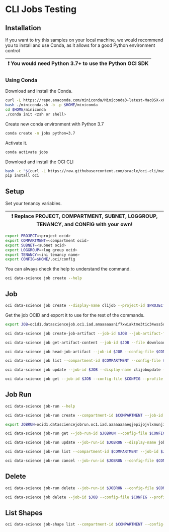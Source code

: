 # CLI Jobs Testing

## Installation

If you want to try this samples on your local machine, we would recommend you to install and use Conda, as it allows for a good Python environment control

| :exclamation:  You would need Python 3.7+ to use the Python OCI SDK |
|-----------------------------------------|

### Using Conda

Download and install the Conda.

```bash
curl -L https://repo.anaconda.com/miniconda/Miniconda3-latest-MacOSX-x86_64.sh >> miniconda.sh
bash ./miniconda.sh -b -p $HOME/miniconda
cd $HOME/miniconda
./conda init <zsh or shell>
```

Create new conda environment with Python 3.7

```bash
conda create -n jobs python=3.7
```

Activate it.

```bash
conda activate jobs
```

Download and install the OCI CLI

```bash
bash -c "$(curl -L https://raw.githubusercontent.com/oracle/oci-cli/master/scripts/install/install.sh)"
pip install oci
```

## Setup

Set your tenancy variables.

| :exclamation:  Replace PROJECT, COMPARTMENT, SUBNET, LOGGROUP, TENANCY, and CONFIG with your own! |
|-----------------------------------------|

```bash
export PROJECT=<project ocid>
export COMPARTMENT=<compartment ocid>
export SUBNET=<subnet ocid>
export LOGGROUP=<log group ocid>
export TENANCY=<ini tenancy name>
export CONFIG=$HOME/.oci/config
```

You can always check the help to understand the command.

```bash
oci data-science job create --help
```

## Job

```bash
oci data-science job create --display-name clijob --project-id $PROJECT --compartment-id $COMPARTMENT --configuration-details file://job_config_details.json --infrastructure-configuration-details file://job_infra_config_details.json --log-configuration-details file://job_log_configuration_details.json --config-file /Users/lypelov/.oci/config --profile $TENANCY
```

Get the job OCID and export it to use for the rest of the commands.

```bash
export JOB=ocid1.datasciencejob.oc1.iad.amaaaaaanif7xwiaktme3tic34wss5d63afhvl27mfep4cxvqoa7za3cly3a
```

```bash
oci data-science job create-job-artifact --job-id $JOB --job-artifact-file hello_world_job.py --content-disposition 'attachment; filename=hello_world_job.py' --config-file /Users/lypelov/.oci/config --profile $TENANCY
```

```bash
oci data-science job get-artifact-content --job-id $JOB --file download.py --config-file $CONFIG --profile $TENANCY
```

```bash
oci data-science job head-job-artifact --job-id $JOB --config-file $CONFIG --profile $TENANCY
```

```bash
oci data-science job list --compartment-id $COMPARTMENT --config-file $CONFIG --profile $TENANCY
```

```bash
oci data-science job update --job-id $JOB --display-name clijobupdate --config-file $CONFIG --profile $TENANCY
```

```bash
oci data-science job get --job-id $JOB --config-file $CONFIG --profile $TENANCY
```

## Job Run

```bash
oci data-science job-run --help
```

```bash
oci data-science job-run create --compartment-id $COMPARTMENT --job-id $JOB --project-id $PROJECT --configuration-override-details file://job_configuration_override_details.json  --log-configuration-override-details file://job_log_configuration_override_details.json --config-file $CONFIG --profile $TENANCY
```

```bash
export JOBRUN=ocid1.datasciencejobrun.oc1.iad.aaaaaaaaeqjepijojvlxmunjidu6bvw7aep32gelazccxlkt5skxncar37iq
```

```bash
oci data-science job-run get --job-run-id $JOBRUN --config-file $CONFIG --profile $TENANCY
```

```bash
oci data-science job-run update --job-run-id $JOBRUN --display-name jobrunupdated --config-file $CONFIG --profile $TENANCY
```

```bash
oci data-science job-run list --compartment-id $COMPARTMENT --job-id $JOB --config-file $CONFIG --profile $TENANCY
```

```bash
oci data-science job-run cancel --job-run-id $JOBRUN --config-file $CONFIG --profile $TENANCY
```

## Delete

```bash
oci data-science job-run delete --job-run-id $JOBRUN --config-file $CONFIG --profile $TENANCY
```

```bash
oci data-science job delete --job-id $JOB --config-file $CONFIG --profile $TENANCY
```

## List Shapes

```bash
oci data-science job-shape list --compartment-id $COMPARTMENT --config-file $CONFIG --profile $TENANCY
```
